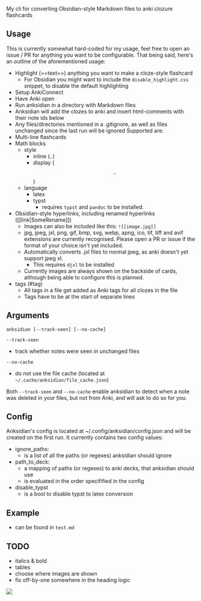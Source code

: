My cli for converting Obsidian-style Markdown files to anki clozure flashcards

## Usage

This is currently somewhat hard-coded for my usage, feel free to open an issue / PR for anything you want to be configurable.
That being said, here's an outline of the aforementioned usage:

- Highlight (==text==) anything you want to make a cloze-style flashcard
  - For Obsidian you might want to include the `disable_highlight.css` snippet, to disable the default highlighting
- Setup AnkiConnect
- Have Anki open
- Run anksidian in a directory with Markdown files
- Anksidian will add the clozes to anki and insert html-comments with their note ids below
- Any files/directories mentioned in a .gitignore, as well as files unchanged since the last run will be ignored
Supported are:
- Multi-line flashcards
- Math blocks
  - style
    - inline ($..$)
    - display ($$..$$)
  - language
    - latex
    - typst
      - requires `typst` and `pandoc` to be installed.
- Obsidian-style hyperlinks, including renamed hyperlinks ([[link|SomeRename]])
  - Images can also be included like this: `![[image.jpg]]`
  - jpg, jpeg, jxl, png, gif, bmp, svg, webp, apng, ico, tif, tiff and avif extensions are currently recognised. Please open a PR or issue if the format of your choice isn't yet included.
  - Automatically converts .jxl files to normal jpeg, as anki doesn't yet support jpeg xl.
    - This requires `djxl` to be installed
  - Currently images are always shown on the backside of cards, although being able to configure this is planned.
- tags (#tag)
  - All tags in a file get added as Anki tags for all clozes in the file
  - Tags have to be at the start of separate lines

## Arguments

`anksidian [--track-seen] [--no-cache]`

`--track-seen`

- track whether notes were seen in unchanged files

`--no-cache`

- do not use the file cache (located at `~/.cache/anksidian/file_cache.json`)

Both `--track-seen` and `--no-cache` enable anksidian to detect when a note was deleted in your files, but not from Anki, and will ask to do so for you.

## Config

Anksidian's config is located at ~/.config/anksidian/config.json and will be created on the first run.
It currently contains two config values:

- ignore_paths:
  - is a list of all the paths (or regexes) anksidian should ignore
- path_to_deck:
  - a mapping of paths (or regexes) to anki decks, that anksidian should use
  - is evaluated in the order specifified in the config
- disable_typst
  - is a bool to disable typst to latex conversion

## Example

- can be found in `test.md`

## TODO

- italics & bold
- tables
- choose where images are shown
- fix off-by-one somewhere in the heading logic

![](https://brainmade.org/black-logo.svg)

